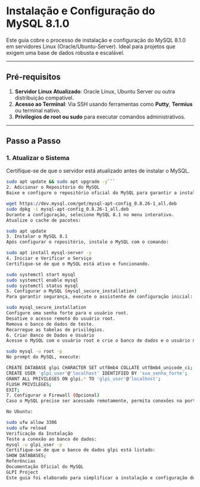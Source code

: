 # Instalação e Configuração do MySQL 8.1.0

Este guia cobre o processo de instalação e configuração do MySQL 8.1.0 em servidores Linux (Oracle/Ubuntu-Server). Ideal para projetos que exigem uma base de dados robusta e escalável.

---

## **Pré-requisitos**
1. **Servidor Linux Atualizado**: Oracle Linux, Ubuntu Server ou outra distribuição compatível.
2. **Acesso ao Terminal**: Via SSH usando ferramentas como **Putty**, **Termius** ou terminal nativo.
3. **Privilegios de root ou sudo** para executar comandos administrativos.

---

## **Passo a Passo**

### **1. Atualizar o Sistema**
Certifique-se de que o servidor está atualizado antes de instalar o MySQL.

```bash
sudo apt update && sudo apt upgrade -y```
2. Adicionar o Repositório do MySQL
Baixe e configure o repositório oficial do MySQL para garantir a instalação da versão mais recente (8.1.0).

wget https://dev.mysql.com/get/mysql-apt-config_0.8.26-1_all.deb
sudo dpkg -i mysql-apt-config_0.8.26-1_all.deb
Durante a configuração, selecione MySQL 8.1 no menu interativo.
Atualize o cache de pacotes:

sudo apt update
3. Instalar o MySQL 8.1
Após configurar o repositório, instale o MySQL com o comando:

sudo apt install mysql-server -y
4. Iniciar e Verificar o Serviço
Certifique-se de que o MySQL está ativo e funcionando.

sudo systemctl start mysql
sudo systemctl enable mysql
sudo systemctl status mysql
5. Configurar o MySQL (mysql_secure_installation)
Para garantir segurança, execute o assistente de configuração inicial:

sudo mysql_secure_installation
Configure uma senha forte para o usuário root.
Desative o acesso remoto do usuário root.
Remova o banco de dados de teste.
Recarregue as tabelas de privilégios.
6. Criar Banco de Dados e Usuário
Acesse o MySQL com o usuário root e crie o banco de dados e o usuário necessários para o seu projeto (exemplo: GLPI).

sudo mysql -u root -p
No prompt do MySQL, execute:

CREATE DATABASE glpi CHARACTER SET utf8mb4 COLLATE utf8mb4_unicode_ci;
CREATE USER 'glpi_user'@'localhost' IDENTIFIED BY 'sua_senha_forte';
GRANT ALL PRIVILEGES ON glpi.* TO 'glpi_user'@'localhost';
FLUSH PRIVILEGES;
EXIT;
7. Configurar o Firewall (Opcional)
Caso o MySQL precise ser acessado remotamente, permita conexões na porta padrão 3306.

No Ubuntu:

sudo ufw allow 3306
sudo ufw reload
Verificação da Instalação
Teste a conexão ao banco de dados:
mysql -u glpi_user -p
Certifique-se de que o banco de dados glpi está listado:
SHOW DATABASES;
Referências
Documentação Oficial do MySQL
GLPI Project
Este guia foi elaborado para simplificar a instalação e configuração do MySQL 8.1.0, permitindo que você inicie seus projetos rapidamente. Caso encontre problemas, não hesite em buscar ajuda na comunidade MySQL.
